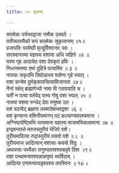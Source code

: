 ```yaml
---
title: १० सूक्तम्

---
```

रूपमेकः पर्यभवद्राजा नामैक उच्यते ।  
पतीरूपस्यैको रूपं रूपमेकः सुकृत्वनाम् ॥१॥  
प्रजापतिः परमेष्ठी मृत्युर्विश्वानरः स्वः ।  
सरस्वानस्या यज्ञस्य वशाया अधि जज्ञिरे ॥२ ॥  
यस्य गृह आदायेत वशा देवकृतं हविः ।  
निधानमस्या एष्यं दुहित्रे पत्यामिव ॥ ३ ॥  
नास्याः सकृदभि तिष्ठेन्नास्य श्लोणा गृहे स्यात् ।  
वशा कन्येव दुर्मङ्कापचित्याविजानता ॥४॥  
नैनां रक्षेत् ब्राह्मणेभ्यो नामा वि ग्लापयाति च ।  
यतीं न पत्या वर्तयेद् यस्य गोषु वशा स्यात् ॥५ ॥  
नास्या वशमा रुन्धेद् देवा मनुष्या उत ।  
वशं यदन्वैद् ब्रह्मणा तस्मादेषाभवद्वशा ॥६ ॥  
वशं कृण्वाना वशिनीयमागन् पदं कल्याण्यवपश्यमाना ।  
अग्निष्ट्येष्टिमभि जायमाना यज्ञस्य मात्रामभिकल्पमाना ॥७ ॥  
इन्द्रवन्तस्ते मरुतस्तुरीयं भेजिरे वशे।  
तुरीयमादित्या रुद्रास्तुरीयं वसवो वशे ॥ ८ ॥  
तुरीयभाज आदित्यान् वशायाः कवयो विदुः ।  
अथास्याः पथ्यैका तनुश्चतस्रश्चक्लृपे दिशः ॥९॥  
वशा पन्थामन्वपश्यन्नाकपृष्ठं स्वर्विदाम् ।  
आदित्या एनामन्वायन्नृषयश्च तपस्विनः ॥ १o ॥  